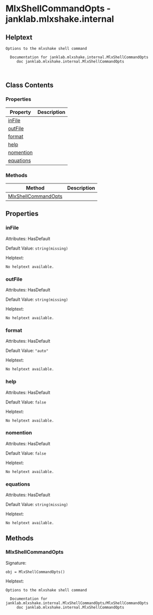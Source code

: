 # MlxShellCommandOpts - janklab.mlxshake.internal

## Helptext

```text
Options to the mlxshake shell command

  Documentation for janklab.mlxshake.internal.MlxShellCommandOpts
     doc janklab.mlxshake.internal.MlxShellCommandOpts



```

## Class Contents

### Properties

| Property | Description |
| -------- | ----------- |
| [inFile](#janklab.mlxshake.internal.MlxShellCommandOpts.inFile) |  |
| [outFile](#janklab.mlxshake.internal.MlxShellCommandOpts.outFile) |  |
| [format](#janklab.mlxshake.internal.MlxShellCommandOpts.format) |  |
| [help](#janklab.mlxshake.internal.MlxShellCommandOpts.help) |  |
| [nomention](#janklab.mlxshake.internal.MlxShellCommandOpts.nomention) |  |
| [equations](#janklab.mlxshake.internal.MlxShellCommandOpts.equations) |  |

### Methods

| Method | Description |
| -------- | ----------- |
| [MlxShellCommandOpts](#janklab.mlxshake.internal.MlxShellCommandOpts.MlxShellCommandOpts) |  |

## Properties

<a name="janklab.mlxshake.internal.MlxShellCommandOpts.inFile"></a>
### inFile

Attributes: HasDefault

Default Value: `string(missing)`

Helptext:

```text
No helptext available.
```

<a name="janklab.mlxshake.internal.MlxShellCommandOpts.outFile"></a>
### outFile

Attributes: HasDefault

Default Value: `string(missing)`

Helptext:

```text
No helptext available.
```

<a name="janklab.mlxshake.internal.MlxShellCommandOpts.format"></a>
### format

Attributes: HasDefault

Default Value: `"auto"`

Helptext:

```text
No helptext available.
```

<a name="janklab.mlxshake.internal.MlxShellCommandOpts.help"></a>
### help

Attributes: HasDefault

Default Value: `false`

Helptext:

```text
No helptext available.
```

<a name="janklab.mlxshake.internal.MlxShellCommandOpts.nomention"></a>
### nomention

Attributes: HasDefault

Default Value: `false`

Helptext:

```text
No helptext available.
```

<a name="janklab.mlxshake.internal.MlxShellCommandOpts.equations"></a>
### equations

Attributes: HasDefault

Default Value: `string(missing)`

Helptext:

```text
No helptext available.
```


## Methods

<a name="janklab.mlxshake.internal.MlxShellCommandOpts.MlxShellCommandOpts"></a>
### MlxShellCommandOpts

Signature:
```
obj = MlxShellCommandOpts()
```

Helptext:

```text
Options to the mlxshake shell command

  Documentation for janklab.mlxshake.internal.MlxShellCommandOpts/MlxShellCommandOpts
     doc janklab.mlxshake.internal.MlxShellCommandOpts


```


